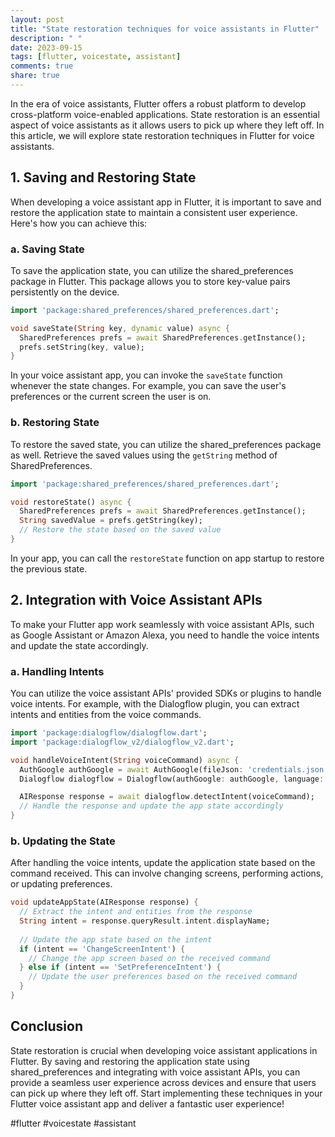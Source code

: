 ```yaml
---
layout: post
title: "State restoration techniques for voice assistants in Flutter"
description: " "
date: 2023-09-15
tags: [flutter, voicestate, assistant]
comments: true
share: true
---
```


In the era of voice assistants, Flutter offers a robust platform to develop cross-platform voice-enabled applications. State restoration is an essential aspect of voice assistants as it allows users to pick up where they left off. In this article, we will explore state restoration techniques in Flutter for voice assistants.

## 1. Saving and Restoring State

When developing a voice assistant app in Flutter, it is important to save and restore the application state to maintain a consistent user experience. Here's how you can achieve this:

### a. Saving State

To save the application state, you can utilize the shared_preferences package in Flutter. This package allows you to store key-value pairs persistently on the device.

```dart
import 'package:shared_preferences/shared_preferences.dart';

void saveState(String key, dynamic value) async {
  SharedPreferences prefs = await SharedPreferences.getInstance();
  prefs.setString(key, value);
}
```

In your voice assistant app, you can invoke the `saveState` function whenever the state changes. For example, you can save the user's preferences or the current screen the user is on.

### b. Restoring State

To restore the saved state, you can utilize the shared_preferences package as well. Retrieve the saved values using the `getString` method of SharedPreferences.

```dart
import 'package:shared_preferences/shared_preferences.dart';

void restoreState() async {
  SharedPreferences prefs = await SharedPreferences.getInstance();
  String savedValue = prefs.getString(key);
  // Restore the state based on the saved value
}
```

In your app, you can call the `restoreState` function on app startup to restore the previous state.

## 2. Integration with Voice Assistant APIs

To make your Flutter app work seamlessly with voice assistant APIs, such as Google Assistant or Amazon Alexa, you need to handle the voice intents and update the state accordingly.

### a. Handling Intents

You can utilize the voice assistant APIs' provided SDKs or plugins to handle voice intents. For example, with the Dialogflow plugin, you can extract intents and entities from the voice commands.

```dart
import 'package:dialogflow/dialogflow.dart';
import 'package:dialogflow_v2/dialogflow_v2.dart';

void handleVoiceIntent(String voiceCommand) async {
  AuthGoogle authGoogle = await AuthGoogle(fileJson: 'credentials.json').build();
  Dialogflow dialogflow = Dialogflow(authGoogle: authGoogle, language: Language.english);

  AIResponse response = await dialogflow.detectIntent(voiceCommand);
  // Handle the response and update the app state accordingly
}
```

### b. Updating the State

After handling the voice intents, update the application state based on the command received. This can involve changing screens, performing actions, or updating preferences.

```dart
void updateAppState(AIResponse response) {
  // Extract the intent and entities from the response
  String intent = response.queryResult.intent.displayName;
  
  // Update the app state based on the intent
  if (intent == 'ChangeScreenIntent') {
    // Change the app screen based on the received command
  } else if (intent == 'SetPreferenceIntent') {
    // Update the user preferences based on the received command
  }
}
```

## Conclusion

State restoration is crucial when developing voice assistant applications in Flutter. By saving and restoring the application state using shared_preferences and integrating with voice assistant APIs, you can provide a seamless user experience across devices and ensure that users can pick up where they left off. Start implementing these techniques in your Flutter voice assistant app and deliver a fantastic user experience!

#flutter #voicestate #assistant